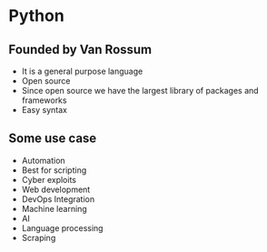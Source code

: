 # Python

## Founded by Van Rossum

- It is a general purpose language
- Open source 
- Since open source we have the largest library of packages and frameworks
- Easy syntax

## Some use case
- Automation
- Best for scripting
- Cyber exploits
- Web development
- DevOps Integration
- Machine learning
- AI
- Language processing
- Scraping


